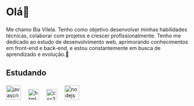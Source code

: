 <h1 align="left">Olá👋</h1>

###


<p align="left"> Me chamo Bia Vilela. Tenho como objetivo desenvolver minhas habilidades técnicas, colaborar com projetos e crescer profissionalmente.
Tenho me dedicado ao estudo de desenvolvimento web, aprimorando conhecimentos em front-end e back-end, e estou constantemente em busca de aprendizado e evolução.🚀</p>

###

###

<h2 align="left">Estudando</h2>

###

<div align="left">
  <img src="https://cdn.jsdelivr.net/gh/devicons/devicon/icons/javascript/javascript-original.svg" height="40" alt="javascript logo"  />
  <img width="12" />
  <img src="https://cdn.jsdelivr.net/gh/devicons/devicon/icons/html5/html5-original.svg" height="30" alt="html5 logo"  />
  <img width="12" />
  <img src="https://cdn.jsdelivr.net/gh/devicons/devicon/icons/css3/css3-original.svg" height="30" alt="css3 logo"  />
  <img width="12" />
  <img src="https://cdn.jsdelivr.net/gh/devicons/devicon/icons/nodejs/nodejs-original.svg" height="40" alt="nodejs logo"  />
  <img width="12" />

</div>

###
